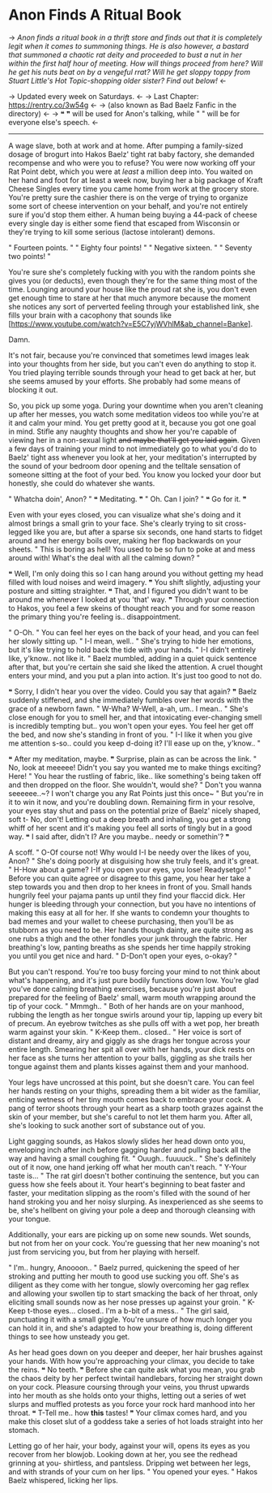 # Anon Finds A Ritual Book 
-> *Anon finds a ritual book in a thrift store and finds out that it is completely legit when it comes to summoning things. He is also however, a bastard that summoned a chaotic rat deity and proceeded to bust a nut in her within the first half hour of meeting. How will things proceed from here? Will he get his nuts beat on by a vengeful rrat? Will he get sloppy toppy from Stuart Little's Hot Topic-shopping older sister? Find out below!* <- 

-> Updated every week on Saturdays. <-
-> Last Chapter: https://rentry.co/3w54g <- 
-> (also known as Bad Baelz Fanfic in the directory) <-
-> ❝ ❞ will be used for Anon's talking, while " " will be for everyone else's speech. <-

***

A wage slave, both at work and at home. After pumping a family-sized dosage of brogurt into Hakos Baelz' tight rat baby factory, she demanded recompense and who were you to refuse? You were now working off your Rat Point debt, which you were at *least* a million deep into. You waited on her hand and foot for at least a week now, buying her a big package of Kraft Cheese Singles every time you came home from work at the grocery store. You're pretty sure the cashier there is on the verge of trying to organize some sort of cheese intervention on your behalf, and you're not entirely sure if you'd stop them either. A human being buying a 44-pack of cheese every single day is either some fiend that escaped from Wisconsin or they're trying to kill some serious (lactose intolerant) demons.

" Fourteen points. "
" Eighty four points! "
" Negative sixteen. "
" Seventy two points! "

You're sure she's completely fucking with you with the random points she gives you (or deducts), even though they're for the same thing most of the time. Lounging around your house like the proud rat she is, you don't even get enough time to stare at her that much anymore because the moment she notices any sort of perverted feeling through your established link, she fills your brain with a cacophony that sounds like [https://www.youtube.com/watch?v=E5C7yjWVhlM&ab_channel=Banke]. 

Damn.

It's not fair, because you're convinced that sometimes lewd images leak into your thoughts from her side, but you can't even do anything to stop it. You tried playing terrible sounds through your head to get back at her, but she seems amused by your efforts. She probably had some means of blocking it out.

So, you pick up some yoga. During your downtime when you aren't cleaning up after her messes, you watch some meditation videos too while you're at it and calm your mind. You get pretty good at it, because you got one goal in mind. Stifle any naughty thoughts and show her you're capable of viewing her in a non-sexual light ~~and maybe that'll get you laid again~~. Given a few days of training your mind to not immediately go to what you'd do to Baelz' tight ass whenever you look at her, your meditation's interrupted by the sound of your bedroom door opening and the telltale sensation of someone sitting at the foot of your bed. You know you locked your door but honestly, she could do whatever she wants.

" Whatcha doin', Anon? "
❝ Meditating. ❞
" Oh. Can I join? "
❝ Go for it. ❞

Even with your eyes closed, you can visualize what she's doing and it almost brings a small grin to your face. She's clearly trying to sit cross-legged like you are, but after a sparse six seconds, one hand starts to fidget around and her energy boils over, making her flop backwards on your sheets. " This is boring as hell! You used to be so fun to poke at and mess around with! What's the deal with all the calming down? "

❝ Well, I'm only doing this so I can hang around you without getting my head filled with loud noises and weird imagery. ❞
You shift slightly, adjusting your posture and sitting straighter. ❝ That, and I figured you didn't want to be around me whenever I looked at you 'that' way. ❞
Through your connection to Hakos, you feel a few skeins of thought reach you and for some reason the primary thing you're feeling is.. disappointment.

" O-Oh. " You can feel her eyes on the back of your head, and you can feel her slowly sitting up. " I-I mean, well.. " She's trying to hide her emotions, but it's like trying to hold back the tide with your hands. " I-I didn't entirely like, y'know.. not like it. " Baelz mumbled, adding in a quiet quick sentence after that, but you're certain she said she liked the attention. A cruel thought enters your mind, and you put a plan into action. It's just too good to not do. 

❝ Sorry, I didn't hear you over the video. Could you say that again? ❞
Baelz suddenly stiffened, and she immediately fumbles over her words with the grace of a newborn fawn. " W-Wha? W-Well, a-ah, um.. I mean.. " She's close enough for you to smell her, and that intoxicating ever-changing smell is incredibly tempting but.. you won't open your eyes. You feel her get off the bed, and now she's standing in front of you. " I-I like it when you give me attention s-so.. could you keep d-doing it? I'll ease up on the, y'know.. "

❝ After my meditation, maybe. ❞
Surprise, plain as can be across the link. " No, look at meeeee! Didn't you say you wanted me to make things exciting? Here! " You hear the rustling of fabric, like.. like something's being taken off and then dropped on the floor. She wouldn't, would she? " Don't you wanna seeeeee..~? I won't charge you any Rat Points just this once~ " 
But you're in it to win it now, and you're doubling down. Remaining firm in your resolve, your eyes stay shut and pass on the potential prize of Baelz' nicely shaped, soft t- No, don't! Letting out a deep breath and inhaling, you get a strong whiff of her scent and it's making you feel all sorts of tingly but in a good way. ❝ I said after, didn't I? Are you maybe.. needy or somethin'? ❞

A scoff. " O-Of course not! Why would I-I be needy over the likes of you, Anon? " She's doing poorly at disguising how she truly feels, and it's great. " H-How about a game? I-If you open your eyes, you lose! Readysetgo! "
Before you can quite agree or disagree to this game, you hear her take a step towards you and then drop to her knees in front of you. Small hands hungrily feel your pajama pants up until they find your flaccid dick. Her hunger is bleeding through your connection, but you have no intentions of making this easy at all for her. If she wants to condemn your thoughts to bad memes and your wallet to cheese purchasing, then you'll be as stubborn as you need to be. Her hands though dainty, are quite strong as one rubs a thigh and the other fondles your junk through the fabric. Her breathing's low, panting breaths as she spends her time happily stroking you until you get nice and hard. 
" D-Don't open your eyes, o-okay? "

But you can't respond. You're too busy forcing your mind to not think about what's happening, and it's just pure bodily functions down low. You're glad you've done calming breathing exercises, because you're just about prepared for the feeling of Baelz' small, warm mouth wrapping around the tip of your cock. " Mmmgh.. " Both of her hands are on your manhood, rubbing the length as her tongue swirls around your tip, lapping up every bit of precum. An eyebrow twitches as she pulls off with a wet pop, her breath warm against your skin. " K-Keep them.. closed.. " Her voice is sort of distant and dreamy, airy and giggly as she drags her tongue across your entire length. Smearing her spit all over with her hands, your dick rests on her face as she turns her attention to your balls, giggling as she trails her tongue against them and plants kisses against them and your manhood. 

Your legs have uncrossed at this point, but she doesn't care. You can feel her hands resting on your thighs, spreading them a bit wider as the familiar, enticing wetness of her tiny mouth comes back to embrace your cock. A pang of terror shoots through your heart as a sharp tooth grazes against the skin of your member, but she's careful to not let them harm you. After all, she's looking to suck another sort of substance out of you.

Light gagging sounds, as Hakos slowly slides her head down onto you, enveloping inch after inch before gagging harder and pulling back all the way and having a small coughing fit. " Ouugh.. fuuuuck.. " She's definitely out of it now, one hand jerking off what her mouth can't reach. " Y-Your taste is... " The rat girl doesn't bother continuing the sentence, but you can guess how she feels about it. Your heart's beginning to beat faster and faster, your meditation slipping as the room's filled with the sound of her hand stroking you and her noisy slurping. As inexperienced as she seems to be, she's hellbent on giving your pole a deep and thorough cleansing with your tongue.

Additionally, your ears are picking up on some new sounds. Wet sounds, but not from her on your cock. You're guessing that her new moaning's not just from servicing you, but from her playing with herself.

" I'm.. hungry, Anoooon.. "
Baelz purred, quickening the speed of her stroking and putting her mouth to good use sucking you off. She's as diligent as they come with her tongue, slowly overcoming her gag reflex and allowing your swollen tip to start smacking the back of her throat, only eliciting small sounds now as her nose presses up against your groin. " K-Keep t-those eyes... closed.. I'm a b-bit of a mess.. " The girl said, punctuating it with a small giggle. You're unsure of how much longer you can hold it in, and she's adapted to how your breathing is, doing different things to see how unsteady you get. 

As her head goes down on you deeper and deeper, her hair brushes against your hands. With how you're approaching your climax, you decide to take the reins. ❝ No teeth. ❞ Before she can quite ask what you mean, you grab the chaos deity by her perfect twintail handlebars, forcing her straight down on your cock. Pleasure coursing through your veins, you thrust upwards into her mouth as she holds onto your thighs, letting out a series of wet slurps and muffled protests as you force your rock hard manhood into her throat. ❝ T-Tell me.. how **this** tastes! ❞ Your climax comes hard, and you make this closet slut of a goddess take a series of hot loads straight into her stomach. 

Letting go of her hair, your body, against your will, opens its eyes as you recover from her blowjob. Looking down at her, you see the redhead grinning at you- shirtless, and pantsless. Dripping wet between her legs, and with strands of your cum on her lips. 
" You opened your eyes. "
Hakos Baelz whispered, licking her lips.